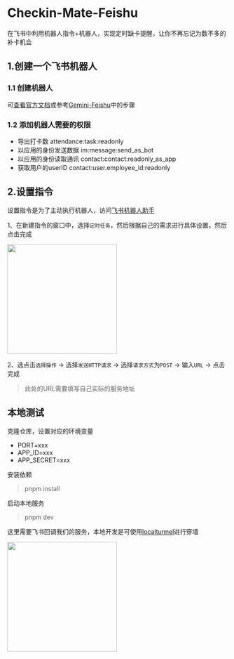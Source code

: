 # Checkin-Mate-Feishu

在飞书中利用机器人指令+机器人，实现定时缺卡提醒，让你不再忘记为数不多的补卡机会

## 1.创建一个飞书机器人

### 1.1 创建机器人
可[查看官方文档](https://open.feishu.cn/document/client-docs/bot-v3/add-custom-bot)或参考[Gemini-Feishu](https://github.com/yuhang1995/Gemini-Feishu?tab=readme-ov-file#%E4%B8%80%E5%88%9B%E5%BB%BA%E9%85%8D%E7%BD%AE%E9%A3%9E%E4%B9%A6%E5%BA%94%E7%94%A8)中的步骤

### 1.2 添加机器人需要的权限

- 导出打卡数 attendance:task:readonly
- 以应用的身份发送数据 im:message:send_as_bot
- 以应用的身份读取通讯 contact:contact:readonly_as_app
- 获取用户的userID contact:user.employee_id:readonly

## 2.设置指令

设置指令是为了主动执行机器人，访问[飞书机器人助手](https://botbuilder.feishu.cn/home)

1、在新建指令的窗口中，选择`定时任务`，然后根据自己的需求进行具体设置，然后点击完成

<image src="https://tg-image.com/file/d5e79b6d57f029288cf22.png" width="250px" />


2、选点击`选择操作` -> 选择`发送HTTP请求` -> 选择`请求方式`为`POST` -> 输入`URL` -> 点击完成

> 此处的URL需要填写自己实际的服务地址

## 本地测试

克隆仓库，设置对应的环境变量

- PORT=xxx
- APP_ID=xxx
- APP_SECRET=xxx

安装依赖
> pnpm install

启动本地服务
> pnpm dev

这里需要飞书回调我们的服务，本地开发是可使用[localtunnel](https://github.com/localtunnel/localtunnel)进行穿墙

<image src="https://tg-image.com/file/e06fd74613d4baecfa4a7.png" width="250px" />
